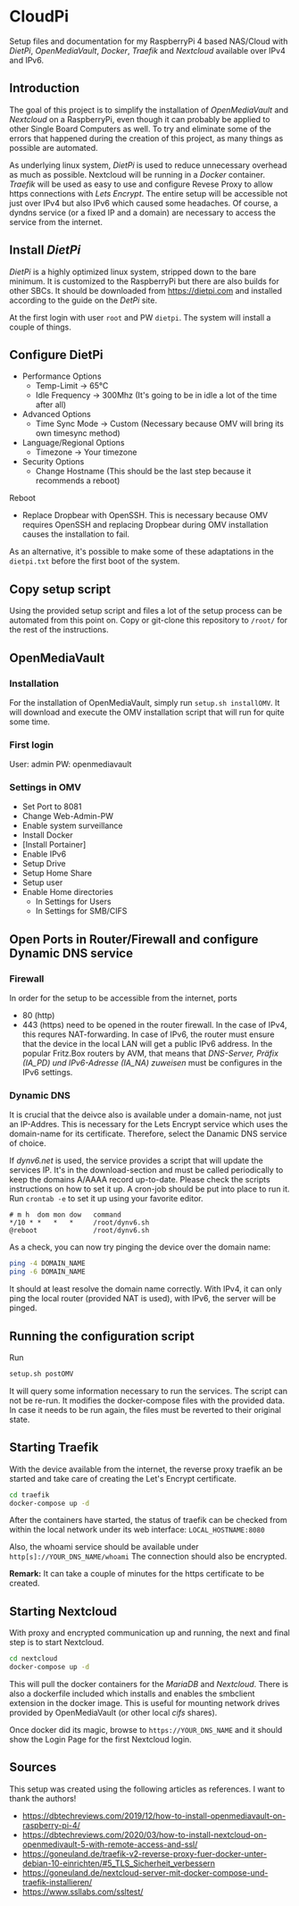 # CloudPi
Setup files and documentation for my RaspberryPi 4 based NAS/Cloud with _DietPi_, _OpenMediaVault_, _Docker_, _Traefik_ and _Nextcloud_ available over IPv4 and IPv6.


## Introduction
The goal of this project is to simplify the installation of _OpenMediaVault_ and _Nextcloud_ on a RaspberryPi, even though it can probably be applied to other Single Board Computers as well. 
To try and eliminate some of the errors that happened during the creation of this project, as many things as possible are automated.

As underlying linux system, _DietPi_ is used to reduce unnecessary overhead as much as possible.
Nextcloud will be running in a _Docker_ container.
_Traefik_ will be used as easy to use and configure Revese Proxy to allow https connections with _Lets Encrypt_.
The entire setup will be accessible not just over IPv4 but also IPv6 which caused some headaches.
Of course, a dyndns service (or a fixed IP and a domain) are necessary to access the service from the internet.


## Install _DietPi_

_DietPi_ is a highly optimized linux system, stripped down to the bare minimum.
It is customized to the RaspberryPi but there are also builds for other SBCs.
It should be downloaded from https://dietpi.com and installed according to the guide on the _DetPi_ site.

At the first login with user `root` and PW `dietpi`.
The system will install a couple of things.


## Configure DietPi
* Performance Options
  * Temp-Limit -> 65°C
  * Idle Frequency -> 300Mhz (It's going to be in idle a lot of the time after all)
* Advanced Options
  * Time Sync Mode -> Custom (Necessary because OMV will bring its own timesync method)
* Language/Regional Options
  * Timezone -> Your timezone
* Security Options
  * Change Hostname (This should be the last step because it recommends a reboot)

Reboot

* Replace Dropbear with OpenSSH. This is necessary because OMV requires OpenSSH and replacing Dropbear during OMV installation causes the installation to fail.

As an alternative, it's possible to make some of these adaptations in the `dietpi.txt` before the first boot of the system.

## Copy setup script
Using the provided setup script and files a lot of the setup process can be automated from this point on.
Copy or git-clone this repository to `/root/` for the rest of the instructions.

## OpenMediaVault
### Installation
For the installation of OpenMediaVault, simply run `setup.sh installOMV`. It will download and execute the OMV installation script that will run for quite some time.

### First login
User: admin
PW: openmediavault


### Settings in OMV
* Set Port to 8081
* Change Web-Admin-PW
* Enable system surveillance
* Install Docker
* [Install Portainer]
* Enable IPv6
* Setup Drive
* Setup Home Share
* Setup user
* Enable Home directories
  * In Settings for Users
  * In Settings for SMB/CIFS



## Open Ports in Router/Firewall and configure Dynamic DNS service
### Firewall
In order for the setup to be accessible from the internet, ports
* 80 (http)
* 443 (https)
need to be opened in the router firewall.
In the case of IPv4, this requres NAT-forwarding.
In case of IPv6, the router must ensure that the device in the local LAN will get a public IPv6 address.
In the popular Fritz.Box routers by AVM, that means that _DNS-Server, Präfix (IA_PD) und IPv6-Adresse (IA_NA) zuweisen_ must be configures in the IPv6 settings.

### Dynamic DNS
It is crucial that the deivce also is available under a domain-name, not just an IP-Addres.
This is necessary for the Lets Encrypt service which uses the domain-name for its certificate.
Therefore, select the Danamic DNS service of choice.

If _dynv6.net_ is used, the service provides a script that will update the services IP.
It's in the download-section and must be called periodically to keep the domains A/AAAA record up-to-date.
Please check the scripts instructions on how to set it up.
A cron-job should be put into place to run it.
Run `crontab -e` to set it up using your favorite editor.

    # m h  dom mon dow   command
    */10 * *   *   *     /root/dynv6.sh
    @reboot              /root/dynv6.sh


As a check, you can now try pinging the device over the domain name:

```sh
ping -4 DOMAIN_NAME
ping -6 DOMAIN_NAME
 ```

It should at least resolve the domain name correctly.
With IPv4, it can only ping the local router (provided NAT is used), with IPv6, the server will be pinged.

## Running the configuration script
Run
```sh
setup.sh postOMV
```
It will query some information necessary to run the services.
The script can not be re-run.
It modifies the docker-compose files with the provided data.
In case it needs to be run again, the files must be reverted to their original state.

## Starting Traefik
With the device available from the internet, the reverse proxy traefik an be started and take care of creating the Let's Encrypt certificate.
 
 ```sh
cd traefik
docker-compose up -d
```

After the containers have started, the status of traefik can be checked from within the local network under its web interface: `LOCAL_HOSTNAME:8080`

Also, the whoami service should be available under `http[s]://YOUR_DNS_NAME/whoami`
The connection should also be encrypted.

**Remark:** It can take a couple of minutes for the https certificate to be created.

## Starting Nextcloud
With proxy and encrypted communication up and running, the next and final step is to start Nextcloud.
```sh
cd nextcloud
docker-compose up -d
```

This will pull the docker containers for the _MariaDB_ and _Nextcloud_.
There is also a dockerfile included which installs and enables the smbclient extension in the docker image.
This is useful for mounting network drives provided by OpenMediaVault (or other local _cifs_ shares).

Once docker did its magic, browse to `https://YOUR_DNS_NAME` and it should show the Login Page for the first Nextcloud login.


## Sources
This setup was created using the following articles as references. I want to thank the authors!

* https://dbtechreviews.com/2019/12/how-to-install-openmediavault-on-raspberry-pi-4/
* https://dbtechreviews.com/2020/03/how-to-install-nextcloud-on-openmedivault-5-with-remote-access-and-ssl/
* https://goneuland.de/traefik-v2-reverse-proxy-fuer-docker-unter-debian-10-einrichten/#5_TLS_Sicherheit_verbessern
* https://goneuland.de/nextcloud-server-mit-docker-compose-und-traefik-installieren/
* https://www.ssllabs.com/ssltest/

